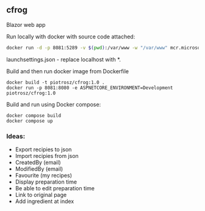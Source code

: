 ## cfrog

Blazor web app

Run locally with docker with source code attached:
```bash
docker run -d -p 8081:5289 -v $(pwd):/var/www -w "/var/www" mcr.microsoft.com/dotnet/sdk:9.0 bash -c "dotnet watch run --project ./src/CookingFrog.WebUI/CookingFrog.WebUI/CookingFrog.WebUI.csproj"  
```

launchsettings.json - replace localhost with *.

Build and then run docker image from Dockerfile

```
docker build -t piotrosz/cfrog:1.0 .
docker run -p 8081:8080 -e ASPNETCORE_ENVIRONMENT=Development piotrosz/cfrog:1.0 
```

Build and run using Docker compose:

```
docker compose build
docker compose up
```

### Ideas:

- Export recipies to json
- Import recipies from json
- CreatedBy (email)
- ModifiedBy (email)
- Favourite (my recipes)
- Display preparation time
- Be able to edit preparation time
- Link to original page
- Add ingredient at index

